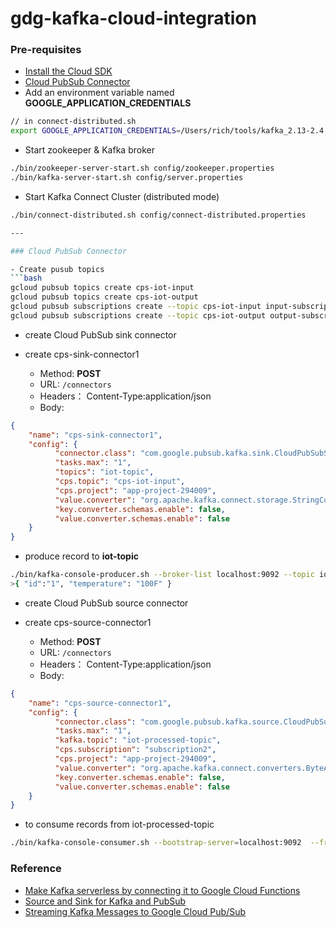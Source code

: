 # gdg-kafka-cloud-integration

### Pre-requisites
- [Install the Cloud SDK](https://cloud.google.com/sdk/docs/quickstart)
- [Cloud PubSub Connector](https://github.com/GoogleCloudPlatform/pubsub/tree/master/kafka-connector)
- Add an environment variable named **GOOGLE_APPLICATION_CREDENTIALS**
```bash
// in connect-distributed.sh
export GOOGLE_APPLICATION_CREDENTIALS=/Users/rich/tools/kafka_2.13-2.4.0/app-project-294009-9253ce1d027b.json
```

- Start zookeeper & Kafka broker
```bash
./bin/zookeeper-server-start.sh config/zookeeper.properties
./bin/kafka-server-start.sh config/server.properties
```

- Start Kafka Connect Cluster (distributed mode)

```bash
./bin/connect-distributed.sh config/connect-distributed.properties

---

### Cloud PubSub Connector

- Create pusub topics
```bash
gcloud pubsub topics create cps-iot-input
gcloud pubsub topics create cps-iot-output
gcloud pubsub subscriptions create --topic cps-iot-input input-subscription-1
gcloud pubsub subscriptions create --topic cps-iot-output output-subscription-1
```

- create Cloud PubSub sink connector

- create cps-sink-connector1
  - Method: **POST**
  - URL: ```/connectors```
  - Headers： Content-Type:application/json
  - Body:
```json
{
    "name": "cps-sink-connector1",
    "config": {
          "connector.class": "com.google.pubsub.kafka.sink.CloudPubSubSinkConnector",
          "tasks.max": "1",
          "topics": "iot-topic",
          "cps.topic": "cps-iot-input",
          "cps.project": "app-project-294009",
          "value.converter": "org.apache.kafka.connect.storage.StringConverter",
          "key.converter.schemas.enable": false,
          "value.converter.schemas.enable": false
    }
}
```

- produce record to **iot-topic**

```bash
./bin/kafka-console-producer.sh --broker-list localhost:9092 --topic iot-topic
>{ "id":"1", "temperature": "100F" }
```

- create Cloud PubSub source connector

- create cps-source-connector1
  - Method: **POST**
  - URL: ```/connectors```
  - Headers： Content-Type:application/json
  - Body:
```json
{
    "name": "cps-source-connector1",
    "config": {
          "connector.class": "com.google.pubsub.kafka.source.CloudPubSubSourceConnector",
          "tasks.max": "1",
          "kafka.topic": "iot-processed-topic",
          "cps.subscription": "subscription2",
          "cps.project": "app-project-294009",
          "value.converter": "org.apache.kafka.connect.converters.ByteArrayConverter",
          "key.converter.schemas.enable": false,
          "value.converter.schemas.enable": false
    }
}
```

- to consume records from iot-processed-topic

```bash
./bin/kafka-console-consumer.sh --bootstrap-server=localhost:9092  --from-beginning --topic iot-processed-topic
```


### Reference
- [Make Kafka serverless by connecting it to Google Cloud Functions](https://dev.to/vtatai/make-kafka-serverless-by-connecting-it-to-google-cloud-functions-2ahh)
- [Source and Sink for Kafka and PubSub](https://medium.com/musings-in-the-clouds/source-and-sink-for-kafka-and-pubsub-2a3565ce9578)
- [Streaming Kafka Messages to Google Cloud Pub/Sub](https://medium.com/@alexandredallalba/streaming-kafka-messages-to-google-cloud-pub-sub-f3ce7ef425b0)
